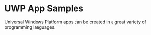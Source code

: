 # UWP App Samples
Universal Windows Platform apps can be created in a great variety of programming languages.
